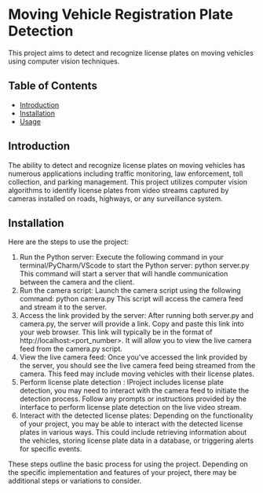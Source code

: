 # Moving Vehicle Registration Plate Detection

This project aims to detect and recognize license plates on moving vehicles using computer vision techniques.

## Table of Contents

- [Introduction](#introduction)
- [Installation](#installation)
- [Usage](#usage)

## Introduction

The ability to detect and recognize license plates on moving vehicles has numerous applications including traffic monitoring, law enforcement, toll collection, and parking management. 
This project utilizes computer vision algorithms to identify license plates from video streams captured by cameras installed on roads, highways, or any surveillance system.

## Installation

Here are the steps to use the project:

1. Run the Python server:
   Execute the following command in your terminal/PyCharm/VScode to start the Python server:
   python server.py
   This command will start a server that will handle communication between the camera and the client.
2. Run the camera script:
   Launch the camera script using the following command:
   python camera.py
   This script will access the camera feed and stream it to the server.
3. Access the link provided by the server:
   After running both server.py and camera.py, the server will provide a link. Copy and paste this link into your web browser. This link will typically be in the format of http://localhost:<port_number>.
   It will allow you to view the live camera feed from the camera.py script.
5. View the live camera feed:
   Once you've accessed the link provided by the server, you should see the live camera feed
   being streamed from the camera. This feed may include moving vehicles with their license
   plates.
6. Perform license plate detection :
   IProject includes license plate detection, you may need to interact with the camera feed to initiate the detection process. Follow any prompts or instructions provided by the interface to perform license plate detection on the live video stream.
7. Interact with the detected license plates:
Depending on the functionality of your project, you may be able to interact with the detected license plates in various ways. This could include retrieving information about the vehicles, storing license plate data in a database, or triggering alerts for specific events.

These steps outline the basic process for using the project. Depending on the specific implementation and features of your project, there may be additional steps or variations to consider.
   





